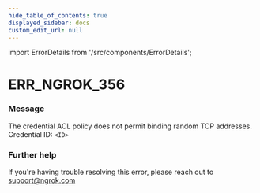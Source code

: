 ```yaml
---
hide_table_of_contents: true
displayed_sidebar: docs
custom_edit_url: null
---
```


import ErrorDetails from '/src/components/ErrorDetails';

# ERR_NGROK_356

### Message
The credential ACL policy does not permit binding random TCP addresses.
Credential ID: `<ID>`

### Further help
If you're having trouble resolving this error, please reach out to [support@ngrok.com](mailto:support@ngrok.com?subject=Help%20with%20ERR_NGROK_356)

<ErrorDetails error='err_ngrok_356' />
